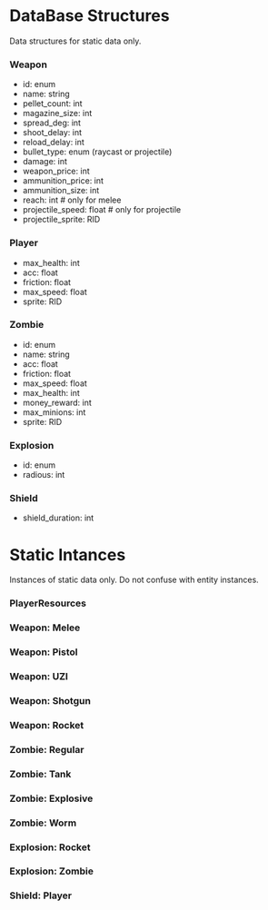 
# DataBase Structures

Data structures for static data only.

### Weapon
* id: enum
* name: string
* pellet_count: int
* magazine_size: int
* spread_deg: int
* shoot_delay: int
* reload_delay: int
* bullet_type: enum (raycast or projectile)
* damage: int
* weapon_price: int
* ammunition_price: int
* ammunition_size: int
* reach: int # only for melee
* projectile_speed: float # only for projectile
* projectile_sprite: RID

### Player
* max_health: int
* acc: float
* friction: float
* max_speed: float
* sprite: RID

### Zombie
* id: enum
* name: string
* acc: float
* friction: float
* max_speed: float
* max_health: int
* money_reward: int
* max_minions: int
* sprite: RID

### Explosion
* id: enum
* radious: int

### Shield
* shield_duration: int

# Static Intances

Instances of static data only. Do not confuse with entity instances.

### PlayerResources

### Weapon: Melee
### Weapon: Pistol
### Weapon: UZI
### Weapon: Shotgun
### Weapon: Rocket

### Zombie: Regular
### Zombie: Tank
### Zombie: Explosive
### Zombie: Worm

### Explosion: Rocket
### Explosion: Zombie

### Shield: Player

